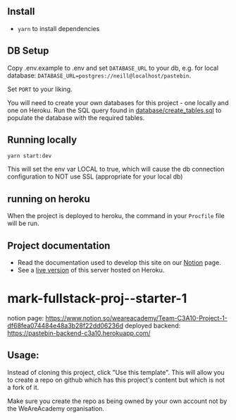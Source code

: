 ## Install

- `yarn` to install dependencies

## DB Setup

Copy .env.example to .env and set `DATABASE_URL` to your db, e.g. for local database: `DATABASE_URL=postgres://neill@localhost/pastebin`.

Set `PORT` to your liking.

You will need to create your own databases for this project - one locally and one on Heroku. 
Run the SQL query found in [database/create_tables.sql](database/create_tables.sql) to populate the database with the required tables.

## Running locally

`yarn start:dev`

This will set the env var LOCAL to true, which will cause the db connection configuration to NOT use SSL (appropriate for your local db)

## running on heroku

When the project is deployed to heroku, the command in your `Procfile` file will be run.

## Project documentation
- Read the documentation used to develop this site on our [Notion](https://www.notion.so/Team-C3A10-Project-1-df68fea074484e48a3b28f22dd06236d) page.
- See a [live version](https://pastebin-backend-c3a10.herokuapp.com/) of this server hosted on Heroku.

# mark-fullstack-proj--starter-1
notion page: https://www.notion.so/weareacademy/Team-C3A10-Project-1-df68fea074484e48a3b28f22dd06236d
deployed backend: https://pastebin-backend-c3a10.herokuapp.com/

## Usage:

Instead of cloning this project, click "Use this template".  This will allow you to create a repo on github which has this project's content but which is not a fork of it.

Make sure you create the repo as being owned by your own account not by the WeAreAcademy organisation.
